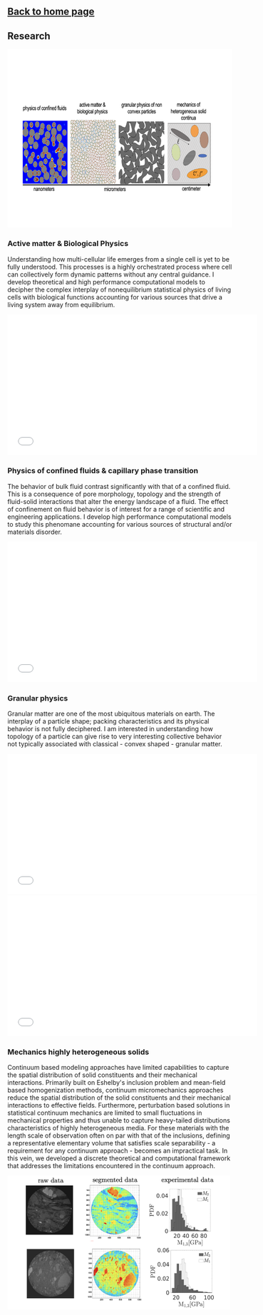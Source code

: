 ## [Back to home page](/index)

## Research
<img src="images/research_program.png" width="780" height="400">

### Active matter & Biological Physics

Understanding how multi-cellular life emerges from a single cell is yet to be fully understood. This processes is a highly orchestrated process where cell can collectively form dynamic patterns without any central guidance. I develop theoretical and high performance computational models to decipher the complex interplay of nonequilibrium statistical physics of living cells with biological functions accounting for various sources that drive a living system away from equilibrium. 

<iframe width="560" height="315" src="/movies/3d_mpf_simulation.gif" frameborder="0" allowfullscreen></iframe>

### Physics of confined fluids & capillary phase transition

The behavior of bulk fluid contrast significantly with that of a confined fluid. This is a consequence of pore morphology, topology and the strength of fluid-solid interactions that alter the energy landscape of a fluid. The effect of confinement on fluid behavior is of interest for a range of scientific and engineering applications. I develop high performance computational models to study this phenomane accounting for various sources of structural and/or materials disorder. 

<iframe width="560" height="315" src="/movies/CGDFT_2D.gif" frameborder="0" allowfullscreen></iframe>

### Granular physics

Granular matter are one of the most ubiquitous materials on earth. The interplay of a particle shape; packing characteristics and its physical behavior is not fully deciphered. I am interested in understanding how topology of a particle can give rise to very interesting collective behavior not typically associated with classical - convex shaped - granular matter.  

<iframe width="560" height="315" src="/movies/staple_shaped.gif" frameborder="0" allowfullscreen></iframe>
<iframe width="560" height="315" src="/movies/sshaped.gif" frameborder="0" allowfullscreen></iframe>

### Mechanics highly heterogeneous solids

Continuum based modeling approaches have limited capabilities to capture the spatial distribution of solid constituents and their mechanical interactions. Primarily built on Eshelby's inclusion problem and mean-field based homogenization methods, continuum micromechanics approaches reduce the spatial distribution of the solid constituents and their mechanical interactions to effective fields. Furthermore, perturbation based solutions in statistical continuum mechanics are limited to small fluctuations in mechanical properties and thus unable to capture heavy-tailed distributions characteristics of highly heterogeneous media. For these materials with the length scale of observation often on par with that of the inclusions, defining a representative elementary volume that satisfies scale separability - a requirement for any continuum approach - becomes an impractical task. In this vein, we developed a discrete theoretical and computational framework that addresses the limitations encountered in the continuum approach.

<img src="images/mechanics.png" width="500" height="300">

<!--Poromechanics is dedicated to the modeling and prediction of how porous materials deform in response to various external loadings. These loadings range from fluid–solid interactions by a variety of pressures at the liquid–solid interface to complex physical chemistry phenomena at the pore scale that produce a mechanical deformation (including fracture) of the solid. The classical backbone of poromechanics is based on continuum theories, ever since Maurice A. Biot defined the kinematics of deformation of the skeleton within the classical continuum mechanics framework as the refer- ence for the description of the flow of the liquid phase through the pore space. Although continuum poromechanics theory has entered and transformed many engineering fields ranging from civil and environmental engineering and geophysics applications to biomechanics and the food industry, the intrinsic limitations of the theory relate to the very foundations of the continuum model, including scale separability and its impact on the relevance of the differential operators defining the momentum balance and displacement–strain operators. To address these limitations, we proposed a discrete re-formulation of the theory that can be applied to porous materials with a highly heterogeneous solid while accounting for anisotropy.!-->



